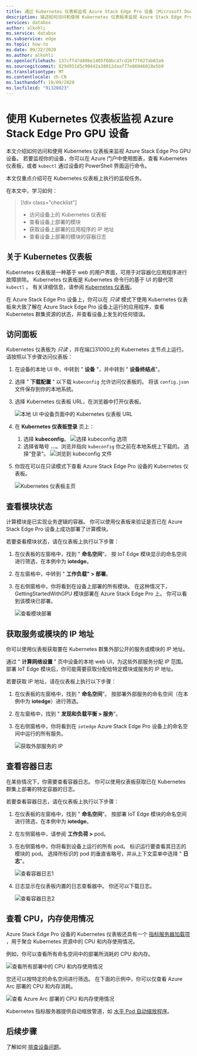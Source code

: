 ```yaml
---
title: 通过 Kubernetes 仪表板监视 Azure Stack Edge Pro 设备 |Microsoft Docs
description: 描述如何访问和使用 Kubernetes 仪表板来监视 Azure Stack Edge Pro 设备。
services: databox
author: alkohli
ms.service: databox
ms.subservice: edge
ms.topic: how-to
ms.date: 09/22/2020
ms.author: alkohli
ms.openlocfilehash: 137cff47d49be1405f60bc47cd16f7f027ab63a9
ms.sourcegitcommit: 829d951d5c90442a38012daaf77e86046018e5b9
ms.translationtype: MT
ms.contentlocale: zh-CN
ms.lasthandoff: 10/09/2020
ms.locfileid: "91320823"
---
```

# <a name="use-kubernetes-dashboard-to-monitor-your-azure-stack-edge-pro-gpu-device"></a>使用 Kubernetes 仪表板监视 Azure Stack Edge Pro GPU 设备

本文介绍如何访问和使用 Kubernetes 仪表板来监视 Azure Stack Edge Pro GPU 设备。 若要监视你的设备，你可以在 Azure 门户中使用图表，查看 Kubernetes 仪表板，或者 `kubectl` 通过设备的 PowerShell 界面运行命令。 

本文仅重点介绍可在 Kubernetes 仪表板上执行的监视任务。

在本文中，学习如何：

> [!div class="checklist"]
>
> * 访问设备上的 Kubernetes 仪表板
> * 查看设备上部署的模块
> * 获取设备上部署的应用程序的 IP 地址
> * 查看设备上部署的模块的容器日志


## <a name="about-kubernetes-dashboard"></a>关于 Kubernetes 仪表板

Kubernetes 仪表板是一种基于 web 的用户界面，可用于对容器化应用程序进行故障排除。 Kubernetes 仪表板是 Kubernetes 命令行的基于 UI 的替代项 `kubectl` 。 有关详细信息，请参阅 [Kubernetes 仪表板](https://kubernetes.io/docs/tasks/access-application-cluster/web-ui-dashboard/)。 

在 Azure Stack Edge Pro 设备上，你可以在 *只读* 模式下使用 Kubernetes 仪表板来大致了解在 Azure Stack Edge Pro 设备上运行的应用程序，查看 Kubernetes 群集资源的状态，并查看设备上发生的任何错误。

## <a name="access-dashboard"></a>访问面板

Kubernetes 仪表板为 *只读* ，并在端口31000上的 Kubernetes 主节点上运行。 请按照以下步骤访问仪表板： 

1. 在设备的本地 UI 中，中转到 " **设备** "，并中转到 " **设备终结点**"。 
1. 选择 " **下载配置** " 以下载 `kubeconfig` 允许访问仪表板的。 将该 `config.json` 文件保存到你的本地系统。
1. 选择 Kubernetes 仪表板 URL，在浏览器中打开仪表板。

    ![本地 UI 中设备页面中的 Kubernetes 仪表板 URL](./media/azure-stack-edge-gpu-monitor-kubernetes-dashboard/kubernetes-dashboard-url-local-ui-1.png)

1. 在 **Kubernetes 仪表板登录** 页上：
    
    1. 选择 **kubeconfig**。 
        ![选择 kubeconfig 选项](./media/azure-stack-edge-gpu-monitor-kubernetes-dashboard/kubernetes-dashboard-sign-in-1.png) 
    1. 选择省略号 **...**。浏览并指向 `kubeconfig` 你之前在本地系统上下载的。 选择“登录”。
        ![浏览到 kubeconfig 文件](./media/azure-stack-edge-gpu-monitor-kubernetes-dashboard/kubernetes-dashboard-sign-in-2.png)    

6. 你现在可以在只读模式下查看 Azure Stack Edge Pro 设备的 Kubernetes 仪表板。

    ![Kubernetes 仪表板主页](./media/azure-stack-edge-gpu-monitor-kubernetes-dashboard/kubernetes-dashboard-main-page-1.png)

## <a name="view-module-status"></a>查看模块状态

计算模块是已实现业务逻辑的容器。 你可以使用仪表板来验证是否已在 Azure Stack Edge Pro 设备上成功部署了计算模块。

若要查看模块状态，请在仪表板上执行以下步骤：

1. 在仪表板的左窗格中，找到 " **命名空间**"。 按 IoT Edge 模块显示的命名空间进行筛选，在本例中为 **iotedge**。
1. 在左窗格中，中转到 " **工作负载" > 部署**。
1. 在右侧窗格中，你将看到在设备上部署的所有模块。 在这种情况下，GettingStartedWithGPU 模块部署在 Azure Stack Edge Pro 上。 你可以看到该模块已部署。

    ![查看模块部署](./media/azure-stack-edge-gpu-monitor-kubernetes-dashboard/kubernetes-view-module-deployment-1.png)

 
## <a name="get-ip-address-for-services-or-modules"></a>获取服务或模块的 IP 地址

你可以使用仪表板获取要在 Kubernetes 群集外部公开的服务或模块的 IP 地址。 

通过 " **计算网络设置** " 页中设备的本地 web UI，为这些外部服务分配 IP 范围。 部署 IoT Edge 模块后，你可能需要获取分配给特定模块或服务的 IP 地址。 

若要获取 IP 地址，请在仪表板上执行以下步骤：

1. 在仪表板的左窗格中，找到 " **命名空间**"。 按部署外部服务的命名空间（在本例中为 **iotedge**）进行筛选。
1. 在左窗格中，找到 " **发现和负载平衡 > 服务**"。
1. 在右侧窗格中，你将看到在 `iotedge` Azure Stack Edge Pro 设备上的命名空间中运行的所有服务。

    ![获取外部服务的 IP](./media/azure-stack-edge-gpu-monitor-kubernetes-dashboard/kubernetes-get-ip-external-service-1.png)

## <a name="view-container-logs"></a>查看容器日志

在某些情况下，你需要查看容器日志。 你可以使用仪表板获取已在 Kubernetes 群集上部署的特定容器的日志。

若要查看容器日志，请在仪表板上执行以下步骤：

1. 在仪表板的左窗格中，找到 " **命名空间**"。 按部署 IoT Edge 模块的命名空间进行筛选，在本例中为 **iotedge**。
1. 在左侧窗格中，请参阅 **工作负荷 >** pod。
1. 在右侧窗格中，你将看到设备上运行的所有 pod。 标识运行要查看其日志的模块的 pod。 选择所标识的 pod 的垂直省略号，并从上下文菜单中选择 " **日志**"。

    ![查看容器日志1](./media/azure-stack-edge-gpu-monitor-kubernetes-dashboard/kubernetes-view-container-logs-1.png)

1. 日志显示在仪表板内置的日志查看器中。 你还可以下载日志。

    ![查看容器日志2](./media/azure-stack-edge-gpu-monitor-kubernetes-dashboard/kubernetes-view-container-logs-1.png)
    

## <a name="view-cpu-memory-usage"></a>查看 CPU，内存使用情况

Azure Stack Edge Pro 设备的 Kubernetes 仪表板还具有一个 [指标服务器加载项](https://kubernetes.io/docs/tasks/debug-application-cluster/resource-metrics-pipeline/) ，用于聚合 Kubernetes 资源中的 CPU 和内存使用情况。
 
例如，你可以查看所有命名空间中的部署所消耗的 CPU 和内存。 

![查看所有部署中的 CPU 和内存使用情况](./media/azure-stack-edge-gpu-monitor-kubernetes-dashboard/view-cpu-memory-all-1.png)

您还可以按特定的命名空间进行筛选。 在下面的示例中，你可以仅查看 Azure Arc 部署的 CPU 和内存消耗。  

![查看 Azure Arc 部署的 CPU 和内存使用情况](./media/azure-stack-edge-gpu-monitor-kubernetes-dashboard/view-cpu-memory-azure-arc-1.png)

Kubernetes 指标服务器提供自动缩放管道，如 [水平 Pod 自动缩放程序](https://kubernetes.io/docs/tasks/run-application/horizontal-pod-autoscale/)。


## <a name="next-steps"></a>后续步骤

了解如何 [排查设备问题](azure-stack-edge-gpu-troubleshoot.md)。
